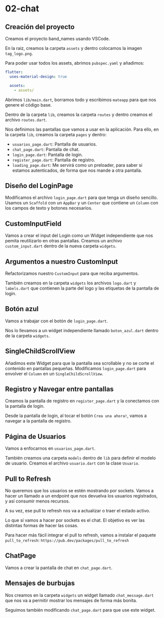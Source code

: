 # 02-chat

## Creación del proyecto

Creamos el proyecto band_names usando VSCode.

En la raiz, creamos la carpeta `assets` y dentro colocamos la imagen `tag_logo.png`.

Para poder usar todos los assets, abrimos `pubspec.yaml` y añadimos:

```yaml
flutter:
  uses-material-design: true

  assets:
    - assets/
```

Abrimos `lib/main.dart`, borramos todo y escribimos `mateapp` para que nos genere el código base.

Dentro de la carpeta `lib`, creamos la carpeta `routes` y dentro creamos el archivo `routes.dart`.

Nos definimos las pantallas que vamos a usar en la aplicación. Para ello, en la carpeta `lib`, creamos la carpeta `pages` y dentro:

- `usuarios_page.dart`: Pantalla de usuarios.
- `chat_page.dart`: Pantalla de chat.
- `login_page.dart`: Pantalla de login.
- `register_page.dart`: Pantalla de registro.
- `loading_page.dart`: Me servirá como un preloader, para saber si estamos autenticados, de forma que nos mande a otra pantalla.

## Diseño del LoginPage

Modificamos el archivo `login_page.dart` para que tenga un diseño sencillo. Usamos un `Scaffold` con un `AppBar` y un `Center` que contiene un `Column` con los campos de texto y botones necesarios.

## CustomInputField

Vamos a crear el input del Login como un Widget independiente que nos pemita reutilizarlo en otras pantallas. Creamos un archivo `custom_input.dart` dentro de la nueva carpeta `widgets`.

## Argumentos a nuestro CustomInput

Refactorizamos nuestro `CustomInput` para que reciba argumentos.

También creamos en la carpeta `widgets` los archivos `logo.dart` y `labels.dart` que contienen la parte del logo y las etiquetas de la pantalla de login.

## Botón azul

Vamos a trabajar con el botón de `login_page.dart`.

Nos lo llevamos a un widget independiente llamado `boton_azul.dart` dentro de la carpeta `widgets`.

## SingleChildScrollView

Añadimos este Widget para que la pantalla sea scrollable y no se corte el contenido en pantallas pequeñas. Modificamos `login_page.dart` para envolver el `Column` en un `SingleChildScrollView`.

## Registro y Navegar entre pantallas

Creamos la pantalla de registro en `register_page.dart` y la conectamos con la pantalla de login.

Desde la pantalla de login, al tocar el botón `Crea una ahora!`, vamos a navegar a la pantalla de registro.

## Página de Usuarios

Vamos a enfocarnos en `usuarios_page.dart`.

También creamos una carpeta `models` dentro de `lib` para definir el modelo de usuario. Creamos el archivo `usuario.dart` con la clase `Usuario`.

## Pull to Refresh

No queremos que los usuarios se estén mostrando por sockets. Vamos a hacer un llamado a un endpoint que nos devuelva los usuarios registrados, y así consumir menos recursos.

A su vez, ese pull to refresh nos va a actualizar o traer el estado activo.

Lo que sí vamos a hacer por sockets es el chat. El objetivo es ver las distintas formas de hacer las cosas.

Para hacer más fácil integrar el pull to refresh, vamos a instalar el paquete `pull_to_refresh`: `https://pub.dev/packages/pull_to_refresh`

## ChatPage

Vamos a crear la pantalla de chat en `chat_page.dart`.

## Mensajes de burbujas

Nos creamos en la carpeta `widgets` un widget llamado `chat_message.dart` que nos va a permitir mostrar los mensajes de forma más bonita.

Seguimos también modificando `chat_page.dart` para que use este widget.